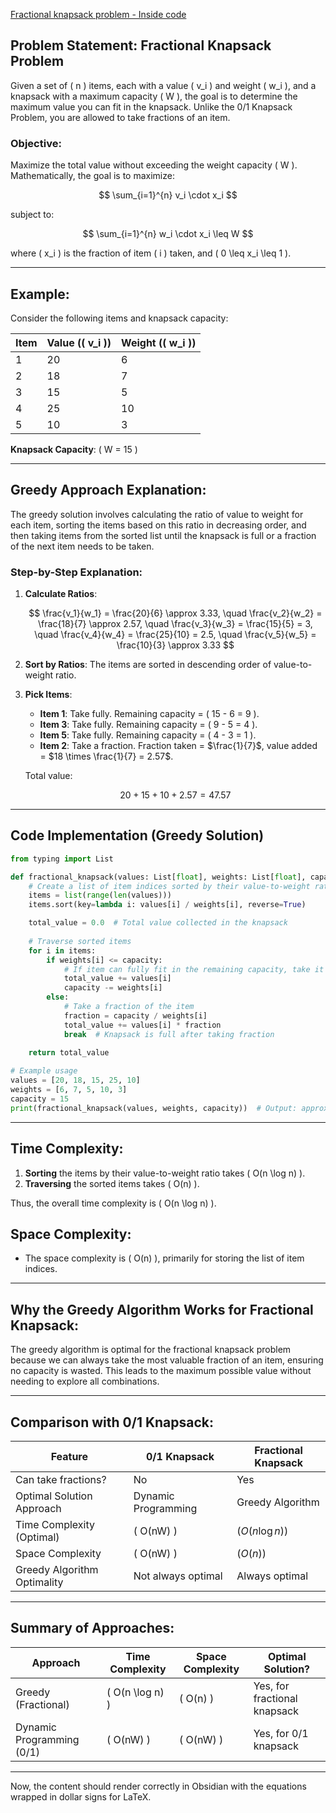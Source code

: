 

[Fractional knapsack problem - Inside code](https://youtu.be/DGOwuk55xa0?si=YUyVd-K5x9SVN5jw)


## Problem Statement: Fractional Knapsack Problem

Given a set of \( n \) items, each with a value \( v_i \) and weight \( w_i \), and a knapsack with a maximum capacity \( W \), the goal is to determine the maximum value you can fit in the knapsack. Unlike the 0/1 Knapsack Problem, you are allowed to take fractions of an item.

### Objective:
Maximize the total value without exceeding the weight capacity \( W \). Mathematically, the goal is to maximize:

$$
\sum_{i=1}^{n} v_i \cdot x_i
$$

subject to:

$$
\sum_{i=1}^{n} w_i \cdot x_i \leq W
$$

where \( x_i \) is the fraction of item \( i \) taken, and \( 0 \leq x_i \leq 1 \).

---

## Example:

Consider the following items and knapsack capacity:

| Item | Value (\( v_i \)) | Weight (\( w_i \)) |
|------|-------------------|-------------------|
| 1    | 20                | 6                 |
| 2    | 18                | 7                 |
| 3    | 15                | 5                 |
| 4    | 25                | 10                |
| 5    | 10                | 3                 |

**Knapsack Capacity**: \( W = 15 \)

---

## Greedy Approach Explanation:

The greedy solution involves calculating the ratio of value to weight for each item, sorting the items based on this ratio in decreasing order, and then taking items from the sorted list until the knapsack is full or a fraction of the next item needs to be taken.

### Step-by-Step Explanation:

1. **Calculate Ratios**:

   $$
   \frac{v_1}{w_1} = \frac{20}{6} \approx 3.33, \quad
   \frac{v_2}{w_2} = \frac{18}{7} \approx 2.57, \quad
   \frac{v_3}{w_3} = \frac{15}{5} = 3, \quad
   \frac{v_4}{w_4} = \frac{25}{10} = 2.5, \quad
   \frac{v_5}{w_5} = \frac{10}{3} \approx 3.33
   $$

2. **Sort by Ratios**: The items are sorted in descending order of value-to-weight ratio.

3. **Pick Items**:

   - **Item 1**: Take fully. Remaining capacity = \( 15 - 6 = 9 \).
   - **Item 3**: Take fully. Remaining capacity = \( 9 - 5 = 4 \).
   - **Item 5**: Take fully. Remaining capacity = \( 4 - 3 = 1 \).
   -  **Item 2**: Take a fraction. Fraction taken = $\frac{1}{7}$, value added = $18 \times \frac{1}{7} = 2.57$.

   Total value:

   $$
   20 + 15 + 10 + 2.57 = 47.57
   $$

---

## Code Implementation (Greedy Solution)

```python
from typing import List

def fractional_knapsack(values: List[float], weights: List[float], capacity: float) -> float:
    # Create a list of item indices sorted by their value-to-weight ratio in decreasing order
    items = list(range(len(values)))
    items.sort(key=lambda i: values[i] / weights[i], reverse=True)

    total_value = 0.0  # Total value collected in the knapsack
    
    # Traverse sorted items
    for i in items:
        if weights[i] <= capacity:
            # If item can fully fit in the remaining capacity, take it
            total_value += values[i]
            capacity -= weights[i]
        else:
            # Take a fraction of the item
            fraction = capacity / weights[i]
            total_value += values[i] * fraction
            break  # Knapsack is full after taking fraction
    
    return total_value

# Example usage
values = [20, 18, 15, 25, 10]
weights = [6, 7, 5, 10, 3]
capacity = 15
print(fractional_knapsack(values, weights, capacity))  # Output: approximately 47.57
```

---

## Time Complexity:

1. **Sorting** the items by their value-to-weight ratio takes \( O(n \log n) \).
2. **Traversing** the sorted items takes \( O(n) \).

Thus, the overall time complexity is \( O(n \log n) \).

## Space Complexity:

- The space complexity is \( O(n) \), primarily for storing the list of item indices.

---

## Why the Greedy Algorithm Works for Fractional Knapsack:

The greedy algorithm is optimal for the fractional knapsack problem because we can always take the most valuable fraction of an item, ensuring no capacity is wasted. This leads to the maximum possible value without needing to explore all combinations.

---

## Comparison with 0/1 Knapsack:

| Feature                     | 0/1 Knapsack        | Fractional Knapsack |
| --------------------------- | ------------------- | ------------------- |
| Can take fractions?         | No                  | Yes                 |
| Optimal Solution Approach   | Dynamic Programming | Greedy Algorithm    |
| Time Complexity (Optimal)   | \( O(nW) \)         | $( O(n \log n) )$   |
| Space Complexity            | \( O(nW) \)         | $( O(n) )$          |
| Greedy Algorithm Optimality | Not always optimal  | Always optimal      |

---

## Summary of Approaches:

| Approach                  | Time Complexity     | Space Complexity | Optimal Solution?               |
|---------------------------|---------------------|------------------|---------------------------------|
| Greedy (Fractional)        | \( O(n \log n) \)   | \( O(n) \)       | Yes, for fractional knapsack    |
| Dynamic Programming (0/1)  | \( O(nW) \)         | \( O(nW) \)      | Yes, for 0/1 knapsack           |

---

Now, the content should render correctly in Obsidian with the equations wrapped in dollar signs for LaTeX.

